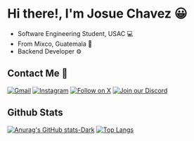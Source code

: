 
# Hi there!, I'm Josue Chavez 😀

- Software Engineering Student, USAC 💻
- From Mixco, Guatemala 📍
- Backend Developer ⚙️

## Contact Me 📱
[![Gmail](https://img.shields.io/badge/Gmail-Enviar%20correo-D14836?logo=gmail&logoColor=white)](mailto:chavezjrg20134tob@gmail.com)
[![Instagram](https://img.shields.io/badge/Instagram-%23E4405F.svg?logo=instagram&logoColor=white)](https://www.instagram.com/josueee.chaveez)
[![Follow on X](https://img.shields.io/badge/Follow-%40josueeechavez-1DA1F2?logo=twitter&logoColor=white)](https://x.com/josueeechavez)
[![Join our Discord](https://img.shields.io/badge/Join%20us%20on-Discord-5865F2?logo=discord&logoColor=white)](https://discord.gg/4jUcsr5Gs5)


## Github Stats
[![Anurag's GitHub stats-Dark](https://github-readme-stats.vercel.app/api?username=jchaveeez23&show_icons=true&theme=dark#gh-dark-mode-only)](https://github.com/anuraghazra/github-readme-stats#gh-dark-mode-only)
[![Top Langs](https://github-readme-stats.vercel.app/api/top-langs/?username=jchaveeez23&layout=donut&theme=dark#gh-dark-mode-only)](https://github.com/anuraghazra/github-readme-stats)
